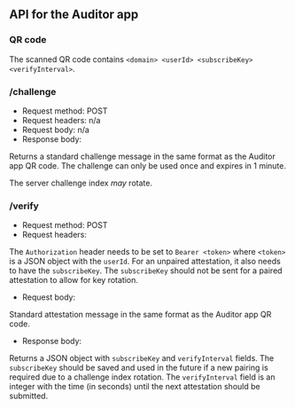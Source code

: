 ## API for the Auditor app

### QR code

The scanned QR code contains `<domain> <userId> <subscribeKey> <verifyInterval>`.

### /challenge

* Request method: POST
* Request headers: n/a
* Request body: n/a
* Response body:

Returns a standard challenge message in the same format as the Auditor app QR code. The challenge
can only be used once and expires in 1 minute.

The server challenge index *may* rotate.

### /verify

* Request method: POST
* Request headers:

The `Authorization` header needs to be set to `Bearer <token>` where `<token>` is a JSON object
with the `userId`. For an unpaired attestation, it also needs to have the `subscribeKey`. The
`subscribeKey` should not be sent for a paired attestation to allow for key rotation.

* Request body:

Standard attestation message in the same format as the Auditor app QR code.

* Response body:

Returns a JSON object with `subscribeKey` and `verifyInterval` fields. The `subscribeKey` should
be saved and used in the future if a new pairing is required due to a challenge index rotation.
The `verifyInterval` field is an integer with the time (in seconds) until the next attestation
should be submitted.
